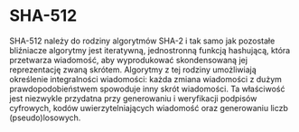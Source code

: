 # SHA-512

SHA-512 należy do  rodziny  algorytmów SHA-2 i tak samo jak pozostałe bliźniacze algorytmy jest iteratywną, jednostronną funkcją hashującą,  która  przetwarza  wiadomość,  aby  wyprodukować  skondensowaną  jej  reprezentację  zwaną skrótem. Algorytmy z tej rodziny umożliwiają określenie integralności wiadomości: każda zmiana wiadomości  z  dużym  prawdopodobieństwem  spowoduje  inny  skrót  wiadomości.  Ta  właściwość  jest niezwykle przydatna przy generowaniu i weryfikacji podpisów cyfrowych, kodów uwierzytelniających wiadomość oraz generowaniu liczb (pseudo)losowych.

